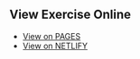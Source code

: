 ## View Exercise Online

- [View on PAGES](https://wisecoding.github.io/holy-grail/)
- [View on NETLIFY](https://friendly-jepsen-bd6a66.netlify.app/)
